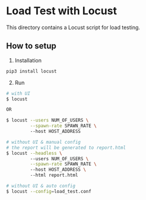 # Load Test with Locust

This directory contains a Locust script for load testing. 

## How to setup

1. Installation
```python
pip3 install locust
```

2. Run 
```bash
# with UI 
$ locust 

OR

$ locust --users NUM_OF_USERS \
         --spawn-rate SPAWN_RATE \ 
         --host HOST_ADDRESS

# without UI & manual config
# the report will be generated to report.html
$ locust --headless \ 
         --users NUM_OF_USERS \
         --spawn-rate SPAWN_RATE \ 
         --host HOST_ADDRESS \ 
         --html report.html

# without UI & auto config
$ locust --config=load_test.conf
```
